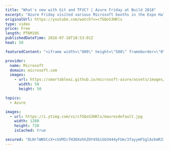 ```yaml
---
title: "What's new with Git and TFVC? | Azure Friday at Build 2018"
excerpt: "Azure Friday visited various Microsoft booths in the Expo Hall at Build 2018 to learn what's new. In this episode, Donovan Brown chats with Edward Thomson about Git and TFVC.  For more information, see:  • DevOps Resource Center https://aka.ms/azfr/433/01  • Visual Studio Team Services https://aka.ms/azfr/433/02"
originalUrl: https://youtube.com/watch?v=cfGQoS3HKls
type: video
price: Free
length: PT6M19S
publishedDateTime: 2018-07-16T18:53:01Z
heat: 50

featuredContent: "<iframe width=\"800\" height=\"500\" frameborder=\"0\" src=\"https://www.youtube.com/embed/cfGQoS3HKls\" allow=\"accelerometer; autoplay; encrypted-media; gyroscope; picture-in-picture\" allowfullscreen></iframe>"

provider:
  name: Microsoft
  domain: microsoft.com
  images:
    - url: https://smartableai.github.io/microsoft-azure/assets/images/organizations/microsoft.com-50x50.jpg
      width: 50
      height: 50

topics:
  - Azure

images:
  - url: https://i.ytimg.com/vi/cfGQoS3HKls/maxresdefault.jpg
    width: 1280
    height: 720
    isCached: true

secured: "DLNrlWN5CcX+cGVMIcfH3DXohhZOY45biGU3444yFUm/3fayymFSglAzkmR3IUHSN5q4Dtue8mnw2BulwecKejNlN/LbnIM50/22te7NdUFXvDSdMRfWuzDJzNPYUQLCJkIDu7Eonj9eHOZzZsWS9dzY7KEA0e35i6GS81L/b0NnIw1OSRc3vH90ByzUzqXOZkapxqv/GWoaObYnICeg+5arS/m12ebUG9f6g1WOwIBvNIg2I+qBT1BDulMFdSIzb290+rI/gHPLCFhlCcALGoFv87UrZU8jUIOHLN2ZGR1+F2WPpn8IIcZv7X8uRvqT4Vto5abSWPb1vJHMiL8QaMT7Titbnl1IktjqsbgmjRf63UdUnEsxIZBezZ6yCmuhNtQFxL9rRD/R0JkADgu7RPrKCkOYQqDeZcnoDHcZjOQ=;0cI58MfsFS8VMrdGH241PQ=="
---
```


